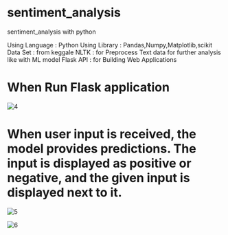 # sentiment_analysis 
sentiment_analysis with python

Using Language : Python 
Using Library  : Pandas,Numpy,Matplotlib,scikit
Data Set       : from keggale
NLTK           : for Preprocess Text data for further analysis like with ML model 
Flask API      : for Building Web Applications 



# When Run Flask application 

![4](https://github.com/Dilini217/sentiment_analysis/assets/143861743/d326a696-c8ec-4dd3-91f4-880567ab9370)


# When user input is received, the model provides predictions. The input is displayed as positive or negative, and the given input is displayed next to it.  

![5](https://github.com/Dilini217/sentiment_analysis/assets/143861743/159cce25-5a67-4dc1-a35b-e961721bd1a1)

![6](https://github.com/Dilini217/sentiment_analysis/assets/143861743/fce5ec19-22c2-4189-8a7e-c2732d32f0d4)
